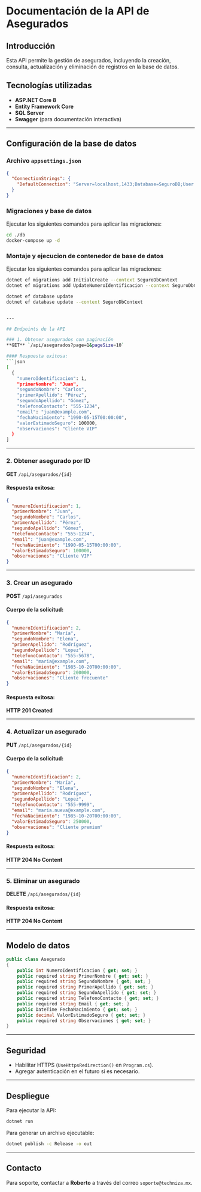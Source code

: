 # Documentación de la API de Asegurados

## Introducción
Esta API permite la gestión de asegurados, incluyendo la creación, consulta, actualización y eliminación de registros en la base de datos.

## Tecnologías utilizadas
- **ASP.NET Core 8**
- **Entity Framework Core**
- **SQL Server**
- **Swagger** (para documentación interactiva)

---

## Configuración de la base de datos
### Archivo `appsettings.json`
```json
{
  "ConnectionStrings": {
    "DefaultConnection": "Server=localhost,1433;Database=SeguroDB;User Id=sa;Password=Atlantic2025**;TrustServerCertificate=True"
  }
}
```
### Migraciones y base de datos
Ejecutar los siguientes comandos para aplicar las migraciones:
```sh
cd ./db
docker-compose up -d

```

### Montaje y ejecucion de contenedor de base de datos 
Ejecutar los siguientes comandos para aplicar las migraciones:
```sh
dotnet ef migrations add InitialCreate --context SeguroDbContext
dotnet ef migrations add UpdateNumeroIdentificacion --context SeguroDbContext

dotnet ef database update
dotnet ef database update --context SeguroDbContext


---

## Endpoints de la API

### 1. Obtener asegurados con paginación
**GET** `/api/asegurados?page=1&pageSize=10`

#### Respuesta exitosa:
```json
[
  {
    "numeroIdentificacion": 1,
    "primerNombre": "Juan",
    "segundoNombre": "Carlos",
    "primerApellido": "Pérez",
    "segundoApellido": "Gómez",
    "telefonoContacto": "555-1234",
    "email": "juan@example.com",
    "fechaNacimiento": "1990-05-15T00:00:00",
    "valorEstimadoSeguro": 100000,
    "observaciones": "Cliente VIP"
  }
]
```

---

### 2. Obtener asegurado por ID
**GET** `/api/asegurados/{id}`

#### Respuesta exitosa:
```json
{
  "numeroIdentificacion": 1,
  "primerNombre": "Juan",
  "segundoNombre": "Carlos",
  "primerApellido": "Pérez",
  "segundoApellido": "Gómez",
  "telefonoContacto": "555-1234",
  "email": "juan@example.com",
  "fechaNacimiento": "1990-05-15T00:00:00",
  "valorEstimadoSeguro": 100000,
  "observaciones": "Cliente VIP"
}
```

---

### 3. Crear un asegurado
**POST** `/api/asegurados`
#### Cuerpo de la solicitud:
```json
{
  "numeroIdentificacion": 2,
  "primerNombre": "María",
  "segundoNombre": "Elena",
  "primerApellido": "Rodríguez",
  "segundoApellido": "Lopez",
  "telefonoContacto": "555-5678",
  "email": "maria@example.com",
  "fechaNacimiento": "1985-10-20T00:00:00",
  "valorEstimadoSeguro": 200000,
  "observaciones": "Cliente frecuente"
}
```
#### Respuesta exitosa:
**HTTP 201 Created**

---

### 4. Actualizar un asegurado
**PUT** `/api/asegurados/{id}`
#### Cuerpo de la solicitud:
```json
{
  "numeroIdentificacion": 2,
  "primerNombre": "María",
  "segundoNombre": "Elena",
  "primerApellido": "Rodríguez",
  "segundoApellido": "Lopez",
  "telefonoContacto": "555-9999",
  "email": "maria.nueva@example.com",
  "fechaNacimiento": "1985-10-20T00:00:00",
  "valorEstimadoSeguro": 250000,
  "observaciones": "Cliente premium"
}
```
#### Respuesta exitosa:
**HTTP 204 No Content**

---

### 5. Eliminar un asegurado
**DELETE** `/api/asegurados/{id}`
#### Respuesta exitosa:
**HTTP 204 No Content**

---

## Modelo de datos
```csharp
public class Asegurado
{
    public int NumeroIdentificacion { get; set; }
    public required string PrimerNombre { get; set; }
    public required string SegundoNombre { get; set; }
    public required string PrimerApellido { get; set; }
    public required string SegundoApellido { get; set; }
    public required string TelefonoContacto { get; set; }
    public required string Email { get; set; }
    public DateTime FechaNacimiento { get; set; }
    public decimal ValorEstimadoSeguro { get; set; }
    public required string Observaciones { get; set; }
}
```

---

## Seguridad
- Habilitar HTTPS (`UseHttpsRedirection()` en `Program.cs`).
- Agregar autenticación en el futuro si es necesario.

---

## Despliegue
Para ejecutar la API:
```sh
dotnet run
```
Para generar un archivo ejecutable:
```sh
dotnet publish -c Release -o out
```

---

## Contacto
Para soporte, contactar a **Roberto** a través del correo `soporte@techniza.mx`.

